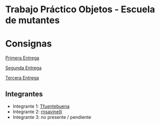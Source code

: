 # Trabajo Práctico Objetos - Escuela de mutantes

# Consignas

[Primera Entrega](https://docs.google.com/document/d/1_RxqgfNVXRspuzbDWvKuOLRTiRisNTKVNUp7-oHI5WM/edit#)

[Segunda Entrega](https://docs.google.com/document/d/1-juLwYhv45G8e4p_HB0-esmMv0JKpcsDL7JhO2JteA0/edit#)

[Tercera Entrega](https://docs.google.com/document/d/1f1LnBWO6E9ivAwDPp-4cKpCNJoylUSYo0PsR0u0tWaI/edit#)

## Integrantes

- Integrante 1: [Tfuentebuena](https://github.com/Tfuentebuena)
- Integrante 2: [rnsavinelli](https://github.com/rnsavinelli)
- Integrante 3: no presente / pendiente
